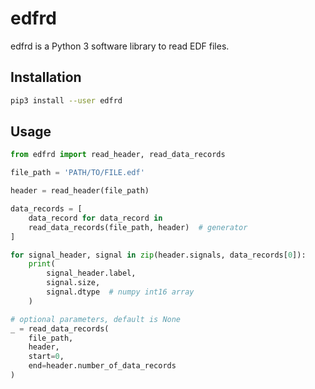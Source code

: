 # edfrd

edfrd is a Python 3 software library to read EDF files.

## Installation

```bash
pip3 install --user edfrd
```

## Usage

```python
from edfrd import read_header, read_data_records

file_path = 'PATH/TO/FILE.edf'

header = read_header(file_path)

data_records = [
    data_record for data_record in
    read_data_records(file_path, header)  # generator
]

for signal_header, signal in zip(header.signals, data_records[0]):
    print(
        signal_header.label,
        signal.size,
        signal.dtype  # numpy int16 array
    )

# optional parameters, default is None
_ = read_data_records(
    file_path,
    header,
    start=0,
    end=header.number_of_data_records
)
```
